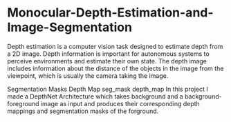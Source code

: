 
# Monocular-Depth-Estimation-and-Image-Segmentation

Depth estimation is a computer vision task designed to estimate depth from a 2D image. Depth information is important for autonomous systems to perceive environments and estimate their own state. The depth image includes information about the distance of the objects in the image from the viewpoint, which is usually the camera taking the image.

Segmentation Masks	Depth Map
seg_mask	depth_map
In this project I made a DepthNet Architecture which takes background and a background-foreground image as input and produces their corresponding depth mappings and segmentation masks of the forground.

